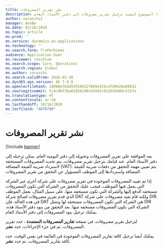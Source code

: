 ```yaml
---
title: نشر تقرير المصروفات
description: يشرح هذا الموضوع كيفية ترحيل تقرير مصروفات إلى دفتر الأستاذ العام.
author: saraschi2
manager: AnnBe
ms.date: 02/26/2018
ms.topic: article
ms.prod: ''
ms.service: dynamics-ax-applications
ms.technology: ''
ms.search.form: TrvPerDiems
audience: Application User
ms.reviewer: roschlom
ms.search.scope: Core, Operations
ms.search.region: Global
ms.author: saraschi
ms.search.validFrom: 2016-02-28
ms.dyn365.ops.version: AX 7.0.0
ms.openlocfilehash: 2d008ef8dd55550431fbb9e329cd7d9428a08831
ms.sourcegitcommit: 5c4c9bf3ba018562d6cb3443c01d550489c415fa
ms.translationtype: HT
ms.contentlocale: ar-SA
ms.lasthandoff: 10/16/2020
ms.locfileid: "4070790"
---
```

# <a name="post-an-expense-report"></a>نشر تقرير المصروفات

[!include [banner](../includes/banner.md)]

بعد الموافقة على تقرير المصروفات وتحويله إلى دفتر اليومية العام، يمكن ترحيله إلى دفتر الأستاذ العام. عند قيامك بترحيل تقرير مصروفات، يتم تحديد المصروفات المستحقة لاسترداد ضريبة القيمة المضافة (VAT). يتم تعيين مهمة التحقق من دفعات ضريبة القيمة المضافة واستردادها إلى الموظف المسؤول عن التحقق من تقرير المصروفات.

إذا تم تقييد المصروفات الموجودة في تقرير مصروفات على شركة أخرى غير الشركة التي يعمل فيها الموظف، فيجب عليك التحقق من الشركة التي تكون المصروفات مستحقه الدفع إليها والشركة التي تكون مستحقه منها. على سبيل المثال، يعمل الموظف الذي قدم تقرير مصروفات لصالح شركة DAT ولكنه قام بقيد مصروفات على شركة DIR. في هذه الحالة، فإن DAT هي الشركة التي تكون المصروفات مستحقه لها وتمثل DIR الشركة التي تكون المصروفات مستحقه منها. بعد التحقق من بنود دفتر الأستاذ هذه، يمكنك ترحيل بنود المصروفات إلى دفتر الأستاذ العام.

لترحيل تقرير مصروفات، في صفحة **تقارير المصروفات المعتمدة** ، حدد تقرير المصروفات، ثم في جزء الإجراءات، حدد **نشر**.

يمكنك أيضا ترحيل كافة تقارير المصروفات الموجودة في القائمة في نفس الوقت. حدد كافة تقارير المصروفات، ثم حدد **نشر**.
